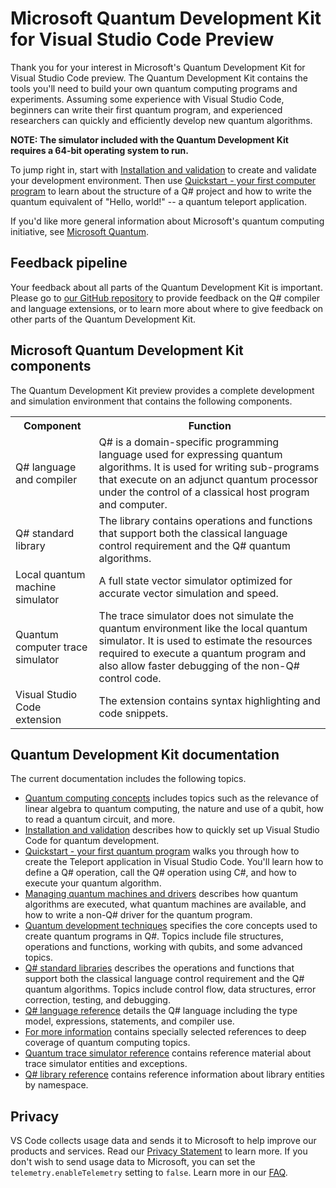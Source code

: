 # Microsoft Quantum Development Kit for Visual Studio Code Preview

Thank you for your interest in Microsoft's Quantum Development Kit for Visual Studio Code preview. 
The Quantum Development Kit contains the tools you'll need to build your own quantum computing programs and experiments. 
Assuming some experience with Visual Studio Code, beginners can write their first quantum program, and experienced researchers can quickly and efficiently develop new quantum algorithms.

**NOTE: The simulator included with the Quantum Development Kit requires a 64-bit operating system to run.**

To jump right in, start with [Installation and validation](http://docs.microsoft.com/quantum/quantum-installconfig#vscode) to create and validate your development environment. 
Then use [Quickstart - your first computer program](http://docs.microsoft.com/quantum/quantum-WriteAQuantumProgram) to learn about the structure of a Q# project and how to write the quantum equivalent of "Hello, world!" --  a quantum teleport application.

If you'd like more general information about Microsoft's quantum computing initiative, see [Microsoft Quantum](https://www.microsoft.com/quantum/).

## Feedback pipeline
Your feedback about all parts of the Quantum Development Kit is important. Please go to [our GitHub repository](https://github.com/microsoft/qsharp-compiler) to provide feedback on the Q# compiler and language extensions, or to learn more about where to give feedback on other parts of the Quantum Development Kit.
 
## Microsoft Quantum Development Kit components
The Quantum Development Kit preview provides a complete development and simulation environment that contains the following components.
<table>
<tr><th>Component</th><th>Function</th></tr>
<tr><td>Q# language and compiler</td><td>Q# is a domain-specific programming language used for expressing quantum algorithms. It is used for writing sub-programs that execute on an adjunct quantum processor under the control of a classical host program and computer.</td></tr>
<tr><td>Q# standard library</td><td>The library contains operations and functions that support both the classical language control requirement and the Q# quantum algorithms.</td></tr>
<tr><td>Local quantum machine simulator</td><td>A full state vector simulator optimized for accurate vector simulation and speed.</td></tr>
<tr><td>Quantum computer trace simulator</td><td>The trace simulator does not simulate the quantum environment like the local quantum simulator. It is used to estimate the resources required to execute a quantum program and also allow faster debugging of the non-Q# control code.</td></tr>
<tr><td>Visual Studio Code extension</td><td>The extension contains syntax highlighting and code snippets.</td></tr>
</table>

## Quantum Development Kit documentation
The current documentation includes the following topics.
* [Quantum computing concepts](https://docs.microsoft.com/en-us/quantum/concepts/) includes topics such as the relevance of linear algebra to quantum computing, the nature and use of a qubit, how to read a quantum circuit, and more.
* [Installation and validation](https://docs.microsoft.com/en-us/quantum/install-guide/vs-code) describes how to quickly set up Visual Studio Code for quantum development.
* [Quickstart - your first quantum program](https://docs.microsoft.com/en-us/quantum/quickstart) walks you through how to create the Teleport application in Visual Studio Code. You'll learn how to define a Q# operation, call the Q# operation using C#, and how to execute your quantum algorithm.
* [Managing quantum machines and drivers](https://docs.microsoft.com/en-us/quantum/machines/) describes how quantum algorithms are executed, what quantum machines are available, and how to write a non-Q# driver for the quantum program.
* [Quantum development techniques](https://docs.microsoft.com/en-us/quantum/techniques/) specifies the core concepts used to create quantum programs in Q#. Topics include file structures, operations and functions, working with qubits, and some advanced topics.
* [Q# standard libraries](https://docs.microsoft.com/en-us/quantum/libraries/standard/) describes the operations and functions that support both the classical language control requirement and the Q# quantum algorithms. Topics include control flow, data structures, error correction, testing, and debugging. 
* [Q# language reference](https://docs.microsoft.com/en-us/quantum/language/) details the Q# language including the type model, expressions, statements, and compiler use.
* [For more information](https://docs.microsoft.com/en-us/quantum/for-more-info) contains specially selected references to deep coverage of quantum computing topics.
* [Quantum trace simulator reference](https://docs.microsoft.com/dotnet/api/Microsoft.Quantum.Simulation.Simulators.QCTraceSimulators?branch=master) contains reference material about trace simulator entities and exceptions.
* [Q# library reference](https://docs.microsoft.com/qsharp/api/) contains reference information about library entities by namespace.

## Privacy

VS Code collects usage data and sends it to Microsoft to help improve our products and services. Read our [Privacy Statement](https://go.microsoft.com/fwlink/?LinkID=528096&clcid=0x409) to learn more. If you don't wish to send usage data to Microsoft, you can set the `telemetry.enableTelemetry` setting to `false`. Learn more in our [FAQ](https://code.visualstudio.com/docs/supporting/faq#_how-to-disable-telemetry-reporting).
